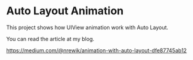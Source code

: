 # Auto Layout Animation
This project shows how UIView animation work with Auto Layout.

You can read the article at my blog.

https://medium.com/@nrewik/animation-with-auto-layout-dfe87745ab12
